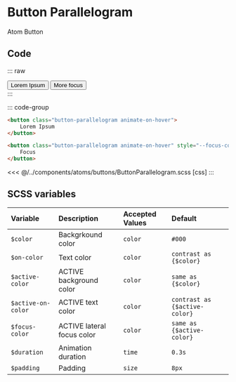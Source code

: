 # Button Parallelogram 
<Badge type="tip">Atom</Badge> <Badge type="info">Button</Badge>

## Code

::: raw
<div class="dev-section">
    <button class="button-parallelogram animate-on-hover">
        Lorem Ipsum
    </button>
    <button class="button-parallelogram animate-on-hover" style="--focus-color: rgba(255,255,255,0.5)">
        More focus
    </button>
</div>
:::

::: code-group
```html
<button class="button-parallelogram animate-on-hover">
    Lorem Ipsum
</button>
```
```html [focus]
<button class="button-parallelogram animate-on-hover" style="--focus-color: rgba(255,255,255,0.5)">
    Focus
</button>
```
<<< @/../components/atoms/buttons/ButtonParallelogram.scss [css]
:::

## SCSS variables

| Variable           | Description                | Accepted Values | Default                       |
|:-------------------|:---------------------------|:----------------|:------------------------------|
| `$color`           | Backgrkound color          | `color`         | `#000`                        |
| `$on-color`        | Text color                 | `color`         | `contrast as {$color}`        |
| `$active-color`    | ACTIVE background color    | `color`         | `same as {$color}`            |
| `$active-on-color` | ACTIVE text color          | `color`         | `contrast as {$active-color}` |
| `$focus-color`     | ACTIVE lateral focus color | `color`         | `same as {$active-color}`     |
| `$duration`        | Animation duration         | `time`          | `0.3s`                        |
| `$padding`         | Padding                    | `size`          | `8px`                         |

<style lang="scss">
@use "docs/theme.scss" as theme;
@use "components/atoms/buttons/ButtonParallelogram.scss" as * with (
    $color: theme.$primary-color,
    $active-color: theme.$secondary-color
);
</style>